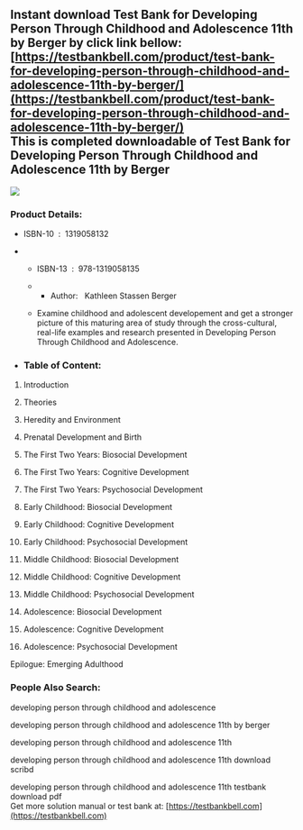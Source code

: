 Instant download **Test Bank for Developing Person Through Childhood and Adolescence 11th by Berger** by click link bellow:  
[https://testbankbell.com/product/test-bank-for-developing-person-through-childhood-and-adolescence-11th-by-berger/](https://testbankbell.com/product/test-bank-for-developing-person-through-childhood-and-adolescence-11th-by-berger/)  
This is completed downloadable of Test Bank for Developing Person Through Childhood and Adolescence 11th by Berger
------------------------------------------------------------------------------------------------------------------


![](https://testbankbell.com/wp-content/uploads/2023/05/5190EE7xBL.jpg)
### Product Details:


* ISBN-10 ‏ : ‎ 1319058132
* * ISBN-13 ‏ : ‎ 978-1319058135
  * * Author:   Kathleen Stassen Berger
   
  * Examine childhood and adolescent developement and get a stronger picture of this maturing area of study through the cross-cultural, real-life examples and research presented in Developing Person Through Childhood and Adolescence.
 
* ### Table of Content:

1. Introduction

2. Theories

3. Heredity and Environment

4. Prenatal Development and Birth

5. The First Two Years: Biosocial Development

6. The First Two Years: Cognitive Development

7. The First Two Years: Psychosocial Development

8. Early Childhood: Biosocial Development

9. Early Childhood: Cognitive Development

10. Early Childhood: Psychosocial Development

11. Middle Childhood: Biosocial Development

12. Middle Childhood: Cognitive Development

13. Middle Childhood: Psychosocial Development

14. Adolescence: Biosocial Development

15. Adolescence: Cognitive Development

16. Adolescence: Psychosocial Development

Epilogue: Emerging Adulthood



 ### People Also Search:


 developing person through childhood and adolescence

 developing person through childhood and adolescence 11th by berger

 developing person through childhood and adolescence 11th

 developing person through childhood and adolescence 11th download scribd

 developing person through childhood and adolescence 11th testbank download pdf  
  Get more solution manual or test bank at: [https://testbankbell.com](https://testbankbell.com)
